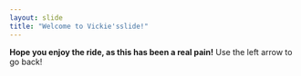 ```yaml
---
layout: slide
title: "Welcome to Vickie'sslide!"
---
```

**Hope you enjoy the ride, as this has been a real pain!**
Use the left arrow to go back!
